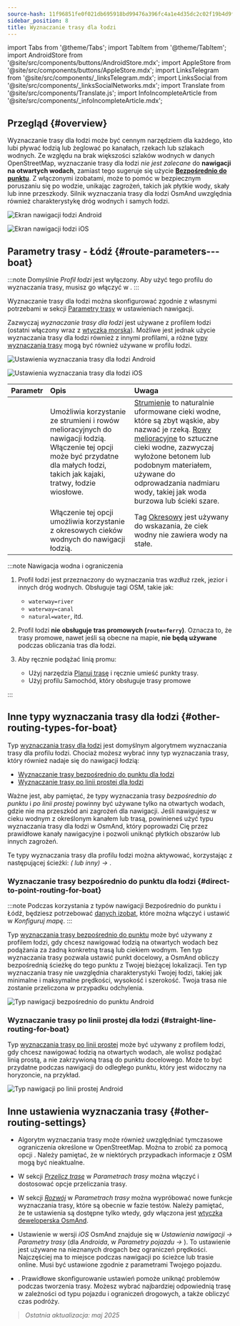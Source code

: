 ```yaml
---
source-hash: 11f96851fe0f021db695918bd99476a396fc4a1e4d35dc2c02f19b4d9f965751
sidebar_position: 8
title: Wyznaczanie trasy dla łodzi
---
```

import Tabs from '@theme/Tabs';
import TabItem from '@theme/TabItem';
import AndroidStore from '@site/src/components/buttons/AndroidStore.mdx';
import AppleStore from '@site/src/components/buttons/AppleStore.mdx';
import LinksTelegram from '@site/src/components/_linksTelegram.mdx';
import LinksSocial from '@site/src/components/_linksSocialNetworks.mdx';
import Translate from '@site/src/components/Translate.js';
import InfoIncompleteArticle from '@site/src/components/_infoIncompleteArticle.mdx';

## Przegląd {#overview}

Wyznaczanie trasy dla łodzi może być cennym narzędziem dla każdego, kto lubi pływać łodzią lub żeglować po kanałach, rzekach lub szlakach wodnych. Ze względu na brak większości szlaków wodnych w danych OpenStreetMap, wyznaczanie trasy dla łodzi *nie jest zalecane* do **nawigacji na otwartych wodach**, zamiast tego sugeruje się użycie **[Bezpośrednio do punktu](#direct-to-point-routing-for-boat)**. Z włączonymi izobatami, może to pomóc w bezpiecznym poruszaniu się po wodzie, unikając zagrożeń, takich jak płytkie wody, skały lub inne przeszkody. Silnik wyznaczania trasy dla łodzi OsmAnd uwzględnia również charakterystykę dróg wodnych i samych łodzi.

<Tabs groupId="operating-systems" queryString="current-os">

<TabItem value="android" label="Android">

![Ekran nawigacji łodzi Android](@site/static/img/navigation/boat/boat_navigation_android.png)

</TabItem>

<TabItem value="ios" label="iOS">

![Ekran nawigacji łodzi iOS](@site/static/img/navigation/boat/boat_navigation_ios.png)

</TabItem>

</Tabs>

## Parametry trasy - Łódź {#route-parameters---boat}

:::note
Domyślnie *Profil łodzi* jest wyłączony. Aby użyć tego profilu do wyznaczania trasy, musisz go włączyć w *<Translate android="true" ids="shared_string_menu,shared_string_settings,application_profiles"/>*.
:::

Wyznaczanie trasy dla łodzi można skonfigurować zgodnie z własnymi potrzebami w sekcji [Parametry trasy](../../navigation/guidance/navigation-settings.md#route-parameters) w ustawieniach nawigacji.

Zazwyczaj *wyznaczanie trasy dla łodzi* jest używane z profilem łodzi (ostatni włączony wraz z [wtyczką morską](../../plugins/nautical-charts.md)). Możliwe jest jednak użycie wyznaczania trasy dla łodzi również z innymi profilami, a różne [typy wyznaczania trasy](#other-routing-types-for-boat) mogą być również używane w profilu łodzi.

<Tabs groupId="operating-systems" queryString="current-os">

<TabItem value="android" label="Android">

![Ustawienia wyznaczania trasy dla łodzi Android](@site/static/img/navigation/routing/boat_routing_andr.png)

</TabItem>

<TabItem value="ios" label="iOS">

![Ustawienia wyznaczania trasy dla łodzi iOS](@site/static/img/navigation/routing/boat_routing_ios.png)

</TabItem>

</Tabs>

| Parametr | Opis | Uwaga |
|:------------|:---------------|:---------------|
| *<Translate android="true" ids="routing_attr_allow_streams_name"/>* | Umożliwia korzystanie ze strumieni i rowów melioracyjnych do nawigacji łodzią. Włączenie tej opcji może być przydatne dla małych łodzi, takich jak kajaki, tratwy, łodzie wiosłowe. | [Strumienie](https://wiki.openstreetmap.org/wiki/Tag:waterway%3Dstream) to naturalnie uformowane cieki wodne, które są zbyt wąskie, aby nazwać je rzeką. [Rowy melioracyjne](https://wiki.openstreetmap.org/wiki/Tag:waterway%3Ddrain) to sztuczne cieki wodne, zazwyczaj wyłożone betonem lub podobnym materiałem, używane do odprowadzania nadmiaru wody, takiej jak woda burzowa lub ścieki szare. |
| *<Translate android="true" ids="routing_attr_allow_intermittent_name"/>* | Włączenie tej opcji umożliwia korzystanie z okresowych cieków wodnych do nawigacji łodzią. | Tag [Okresowy](https://wiki.openstreetmap.org/wiki/Key:intermittent) jest używany do wskazania, że ciek wodny nie zawiera wody na stałe. |

:::note Nawigacja wodna i ograniczenia

1. Profil łodzi jest przeznaczony do wyznaczania tras wzdłuż rzek, jezior i innych dróg wodnych. Obsługuje tagi OSM, takie jak:
    - `waterway=river`
    - `waterway=canal`
    - `natural=water`, itd.

2. Profil łodzi **nie obsługuje tras promowych (`route=ferry`)**. Oznacza to, że trasy promowe, nawet jeśli są obecne na mapie, **nie będą używane** podczas obliczania tras dla łodzi.

3. Aby ręcznie podążać linią promu:

    - Użyj narzędzia [Planuj trasę](../../plan-route/create-route.md) i ręcznie umieść punkty trasy.
    - Użyj profilu Samochód, który obsługuje trasy promowe

:::

## Inne typy wyznaczania trasy dla łodzi {#other-routing-types-for-boat}

Typ [wyznaczania trasy dla łodzi](#route-parameters---boat) jest domyślnym algorytmem wyznaczania trasy dla profilu łodzi. Chociaż możesz wybrać inny typ wyznaczania trasy, który również nadaje się do nawigacji łodzią:

- [Wyznaczanie trasy bezpośrednio do punktu dla łodzi](./boat-navigation.md#direct-to-point-routing-for-boat)
- [Wyznaczanie trasy po linii prostej dla łodzi](./boat-navigation.md#straight-line-routing-for-boat)

Ważne jest, aby pamiętać, że typy wyznaczania trasy *bezpośrednio do punktu* i *po linii prostej* powinny być używane tylko na otwartych wodach, gdzie nie ma przeszkód ani zagrożeń dla nawigacji. Jeśli nawigujesz w cieku wodnym z określonym kanałem lub trasą, powinieneś użyć typu wyznaczania trasy dla łodzi w OsmAnd, który poprowadzi Cię przez prawidłowe kanały nawigacyjne i pozwoli uniknąć płytkich obszarów lub innych zagrożeń.

Te typy wyznaczania trasy dla profilu łodzi można aktywować, korzystając z następującej ścieżki: *<Translate android="true" ids="shared_string_menu,shared_string_settings,configure_profile"/> (<Translate android="true" ids="app_mode_boat"/> lub inny) → <Translate android="true" ids="routing_settings_2,nav_type_hint"/>*.

### Wyznaczanie trasy bezpośrednio do punktu dla łodzi {#direct-to-point-routing-for-boat}

:::note
Podczas korzystania z typów nawigacji Bezpośrednio do punktu i Łódź, będziesz potrzebować [danych izobat](../../plugins/nautical-charts.md#nautical-map-style), które można włączyć i ustawić w *Konfiguruj mapę*.
:::

Typ [wyznaczania trasy bezpośrednio do punktu](./direct-to-point-routing.md) może być używany z profilem łodzi, gdy chcesz nawigować łodzią na otwartych wodach bez podążania za żadną konkretną trasą lub ciekiem wodnym. Ten typ wyznaczania trasy pozwala ustawić punkt docelowy, a OsmAnd obliczy bezpośrednią ścieżkę do tego punktu z Twojej bieżącej lokalizacji. Ten typ wyznaczania trasy nie uwzględnia charakterystyki Twojej łodzi, takiej jak minimalne i maksymalne prędkości, wysokość i szerokość. Twoja trasa nie zostanie przeliczona w przypadku odchylenia.

![Typ nawigacji bezpośrednio do punktu Android](@site/static/img/navigation/boat/direct_navigation_type_android.png)

### Wyznaczanie trasy po linii prostej dla łodzi {#straight-line-routing-for-boat}

Typ [wyznaczania trasy po linii prostej](./straight-line-routing) może być używany z profilem łodzi, gdy chcesz nawigować łodzią na otwartych wodach, ale wolisz podążać linią prostą, a nie zakrzywioną trasą do punktu docelowego. Może to być przydatne podczas nawigacji do odległego punktu, który jest widoczny na horyzoncie, na przykład.

![Typ nawigacji po linii prostej Android](@site/static/img/navigation/boat/straight_navigation_type_android.png)

## Inne ustawienia wyznaczania trasy {#other-routing-settings}

- Algorytm wyznaczania trasy może również uwzględniać tymczasowe ograniczenia określone w OpenStreetMap. Można to zrobić za pomocą opcji *[<Translate android="true" ids="temporary_conditional_routing"/>](../routing/osmand-routing.md#consider-temporary-limitations)*. Należy pamiętać, że w niektórych przypadkach informacje z OSM mogą być nieaktualne.

- W sekcji [*Przelicz trasę*](../../navigation/guidance/navigation-settings.md#recalculate-route) w *Parametrach trasy* można włączyć i dostosować opcje przeliczania trasy.

- W sekcji [*Rozwój*](../guidance/navigation-settings.md#development-settings) w *Parametrach trasy* można wypróbować nowe funkcje wyznaczania trasy, które są obecnie w fazie testów. Należy pamiętać, że te ustawienia są dostępne tylko wtedy, gdy włączona jest [wtyczka deweloperska OsmAnd](../../plugins/development.md).

- Ustawienie *[<Translate ios="true" ids="road_speeds"/>](../guidance/navigation-settings.md#road-speeds)* w wersji *iOS* OsmAnd znajduje się w *Ustawienia nawigacji → Parametry trasy* (dla *Androida*, w *Parametry pojazdu → [<Translate android="true" ids="default_speed_setting_title"/>](../guidance/navigation-settings.md#default-speed--road-speeds)*). To ustawienie jest używane na nieznanych drogach bez ograniczeń prędkości. Najczęściej ma to miejsce podczas nawigacji po ścieżce lub trasie online. Musi być ustawione zgodnie z parametrami Twojego pojazdu.

- *[<Translate ios="true" ids="vehicle_parameters"/>](../guidance/navigation-settings.md#vehicle-parameters)*. Prawidłowe skonfigurowanie ustawień pomoże uniknąć problemów podczas tworzenia trasy. Możesz wybrać najbardziej odpowiednią trasę w zależności od typu pojazdu i ograniczeń drogowych, a także obliczyć czas podróży.

> *Ostatnia aktualizacja: maj 2025*